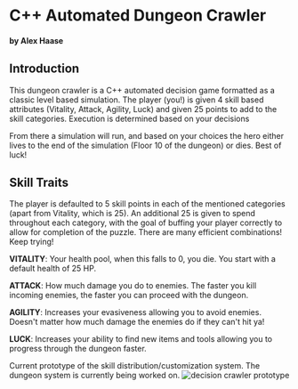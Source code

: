 # C++ Automated Dungeon Crawler
#### by Alex Haase

## Introduction
This dungeon crawler is a C++ automated decision game formatted as a classic level based simulation. The player (you!) is given 4 skill based attributes (Vitality, Attack, Agility, Luck) and given 25 points to add to the skill categories. Execution is determined based on your decisions

From there a simulation will run, and based on your choices the hero either lives to the end of the simulation (Floor 10 of the dungeon) or dies. Best of luck!

## Skill Traits
The player is defaulted to 5 skill points in each of the mentioned categories (apart from Vitality, which is 25). An additional 25 is given to spend throughout each category, with the goal of buffing your player correctly to allow for completion of the puzzle. There are many efficient combinations! Keep trying!

**VITALITY**: Your health pool, when this falls to 0, you die. You start with a default health of 25 HP.

**ATTACK**: How much damage you do to enemies. The faster you kill incoming enemies, the faster you can proceed with the dungeon.

**AGILITY**: Increases your evasiveness allowing you to avoid enemies. Doesn't matter how much damage the enemies do if they can't hit ya!

**LUCK**: Increases your ability to find new items and tools allowing you to progress through the dungeon faster.

Current prototype of the skill distribution/customization system. The dungeon system is currently being worked on.
![decision crawler prototype](https://user-images.githubusercontent.com/9776844/40870199-5de2345c-65f8-11e8-9536-1201d0a54770.PNG)
